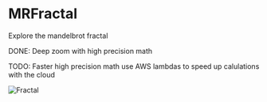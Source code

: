 # MRFractal
Explore the mandelbrot fractal

DONE: Deep zoom with high precision math

TODO:
Faster high precision math 
use AWS  lambdas to speed up calulations with the cloud

![Fractal](examples/frac1.png)
